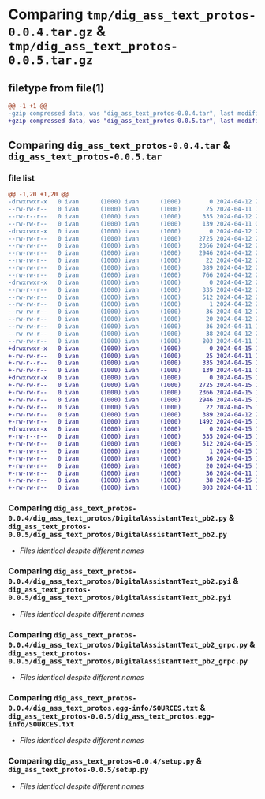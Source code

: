 # Comparing `tmp/dig_ass_text_protos-0.0.4.tar.gz` & `tmp/dig_ass_text_protos-0.0.5.tar.gz`

## filetype from file(1)

```diff
@@ -1 +1 @@
-gzip compressed data, was "dig_ass_text_protos-0.0.4.tar", last modified: Fri Apr 12 21:09:04 2024, max compression
+gzip compressed data, was "dig_ass_text_protos-0.0.5.tar", last modified: Mon Apr 15 13:10:10 2024, max compression
```

## Comparing `dig_ass_text_protos-0.0.4.tar` & `dig_ass_text_protos-0.0.5.tar`

### file list

```diff
@@ -1,20 +1,20 @@
-drwxrwxr-x   0 ivan      (1000) ivan      (1000)        0 2024-04-12 21:09:04.162594 dig_ass_text_protos-0.0.4/
--rw-rw-r--   0 ivan      (1000) ivan      (1000)       25 2024-04-11 10:17:28.000000 dig_ass_text_protos-0.0.4/MANIFEST.in
--rw-r--r--   0 ivan      (1000) ivan      (1000)      335 2024-04-12 21:09:04.162594 dig_ass_text_protos-0.0.4/PKG-INFO
--rw-rw-r--   0 ivan      (1000) ivan      (1000)      139 2024-04-11 09:59:00.000000 dig_ass_text_protos-0.0.4/README.md
-drwxrwxr-x   0 ivan      (1000) ivan      (1000)        0 2024-04-12 21:09:04.162594 dig_ass_text_protos-0.0.4/dig_ass_text_protos/
--rw-rw-r--   0 ivan      (1000) ivan      (1000)     2725 2024-04-12 21:09:02.000000 dig_ass_text_protos-0.0.4/dig_ass_text_protos/DigitalAssistantText_pb2.py
--rw-rw-r--   0 ivan      (1000) ivan      (1000)     2366 2024-04-12 21:09:02.000000 dig_ass_text_protos-0.0.4/dig_ass_text_protos/DigitalAssistantText_pb2.pyi
--rw-rw-r--   0 ivan      (1000) ivan      (1000)     2946 2024-04-12 21:09:02.000000 dig_ass_text_protos-0.0.4/dig_ass_text_protos/DigitalAssistantText_pb2_grpc.py
--rw-rw-r--   0 ivan      (1000) ivan      (1000)       22 2024-04-12 21:07:13.000000 dig_ass_text_protos-0.0.4/dig_ass_text_protos/__init__.py
--rw-rw-r--   0 ivan      (1000) ivan      (1000)      389 2024-04-12 20:28:21.000000 dig_ass_text_protos-0.0.4/dig_ass_text_protos/abstract_client.py
--rw-rw-r--   0 ivan      (1000) ivan      (1000)      766 2024-04-12 21:06:32.000000 dig_ass_text_protos-0.0.4/dig_ass_text_protos/client.py
-drwxrwxr-x   0 ivan      (1000) ivan      (1000)        0 2024-04-12 21:09:04.162594 dig_ass_text_protos-0.0.4/dig_ass_text_protos.egg-info/
--rw-r--r--   0 ivan      (1000) ivan      (1000)      335 2024-04-12 21:09:04.000000 dig_ass_text_protos-0.0.4/dig_ass_text_protos.egg-info/PKG-INFO
--rw-rw-r--   0 ivan      (1000) ivan      (1000)      512 2024-04-12 21:09:04.000000 dig_ass_text_protos-0.0.4/dig_ass_text_protos.egg-info/SOURCES.txt
--rw-rw-r--   0 ivan      (1000) ivan      (1000)        1 2024-04-12 21:09:04.000000 dig_ass_text_protos-0.0.4/dig_ass_text_protos.egg-info/dependency_links.txt
--rw-rw-r--   0 ivan      (1000) ivan      (1000)       36 2024-04-12 21:09:04.000000 dig_ass_text_protos-0.0.4/dig_ass_text_protos.egg-info/requires.txt
--rw-rw-r--   0 ivan      (1000) ivan      (1000)       20 2024-04-12 21:09:04.000000 dig_ass_text_protos-0.0.4/dig_ass_text_protos.egg-info/top_level.txt
--rw-rw-r--   0 ivan      (1000) ivan      (1000)       36 2024-04-11 10:17:28.000000 dig_ass_text_protos-0.0.4/requirements.txt
--rw-rw-r--   0 ivan      (1000) ivan      (1000)       38 2024-04-12 21:09:04.162594 dig_ass_text_protos-0.0.4/setup.cfg
--rw-rw-r--   0 ivan      (1000) ivan      (1000)      803 2024-04-11 10:26:57.000000 dig_ass_text_protos-0.0.4/setup.py
+drwxrwxr-x   0 ivan      (1000) ivan      (1000)        0 2024-04-15 13:10:10.006558 dig_ass_text_protos-0.0.5/
+-rw-rw-r--   0 ivan      (1000) ivan      (1000)       25 2024-04-11 10:17:28.000000 dig_ass_text_protos-0.0.5/MANIFEST.in
+-rw-r--r--   0 ivan      (1000) ivan      (1000)      335 2024-04-15 13:10:10.006558 dig_ass_text_protos-0.0.5/PKG-INFO
+-rw-rw-r--   0 ivan      (1000) ivan      (1000)      139 2024-04-11 09:59:00.000000 dig_ass_text_protos-0.0.5/README.md
+drwxrwxr-x   0 ivan      (1000) ivan      (1000)        0 2024-04-15 13:10:10.006558 dig_ass_text_protos-0.0.5/dig_ass_text_protos/
+-rw-rw-r--   0 ivan      (1000) ivan      (1000)     2725 2024-04-15 13:10:08.000000 dig_ass_text_protos-0.0.5/dig_ass_text_protos/DigitalAssistantText_pb2.py
+-rw-rw-r--   0 ivan      (1000) ivan      (1000)     2366 2024-04-15 13:10:08.000000 dig_ass_text_protos-0.0.5/dig_ass_text_protos/DigitalAssistantText_pb2.pyi
+-rw-rw-r--   0 ivan      (1000) ivan      (1000)     2946 2024-04-15 13:10:08.000000 dig_ass_text_protos-0.0.5/dig_ass_text_protos/DigitalAssistantText_pb2_grpc.py
+-rw-rw-r--   0 ivan      (1000) ivan      (1000)       22 2024-04-15 13:01:41.000000 dig_ass_text_protos-0.0.5/dig_ass_text_protos/__init__.py
+-rw-rw-r--   0 ivan      (1000) ivan      (1000)      389 2024-04-12 20:28:21.000000 dig_ass_text_protos-0.0.5/dig_ass_text_protos/abstract_client.py
+-rw-rw-r--   0 ivan      (1000) ivan      (1000)     1492 2024-04-15 11:32:31.000000 dig_ass_text_protos-0.0.5/dig_ass_text_protos/client.py
+drwxrwxr-x   0 ivan      (1000) ivan      (1000)        0 2024-04-15 13:10:10.006558 dig_ass_text_protos-0.0.5/dig_ass_text_protos.egg-info/
+-rw-r--r--   0 ivan      (1000) ivan      (1000)      335 2024-04-15 13:10:09.000000 dig_ass_text_protos-0.0.5/dig_ass_text_protos.egg-info/PKG-INFO
+-rw-rw-r--   0 ivan      (1000) ivan      (1000)      512 2024-04-15 13:10:10.000000 dig_ass_text_protos-0.0.5/dig_ass_text_protos.egg-info/SOURCES.txt
+-rw-rw-r--   0 ivan      (1000) ivan      (1000)        1 2024-04-15 13:10:09.000000 dig_ass_text_protos-0.0.5/dig_ass_text_protos.egg-info/dependency_links.txt
+-rw-rw-r--   0 ivan      (1000) ivan      (1000)       36 2024-04-15 13:10:09.000000 dig_ass_text_protos-0.0.5/dig_ass_text_protos.egg-info/requires.txt
+-rw-rw-r--   0 ivan      (1000) ivan      (1000)       20 2024-04-15 13:10:09.000000 dig_ass_text_protos-0.0.5/dig_ass_text_protos.egg-info/top_level.txt
+-rw-rw-r--   0 ivan      (1000) ivan      (1000)       36 2024-04-11 10:17:28.000000 dig_ass_text_protos-0.0.5/requirements.txt
+-rw-rw-r--   0 ivan      (1000) ivan      (1000)       38 2024-04-15 13:10:10.006558 dig_ass_text_protos-0.0.5/setup.cfg
+-rw-rw-r--   0 ivan      (1000) ivan      (1000)      803 2024-04-11 10:26:57.000000 dig_ass_text_protos-0.0.5/setup.py
```

### Comparing `dig_ass_text_protos-0.0.4/dig_ass_text_protos/DigitalAssistantText_pb2.py` & `dig_ass_text_protos-0.0.5/dig_ass_text_protos/DigitalAssistantText_pb2.py`

 * *Files identical despite different names*

### Comparing `dig_ass_text_protos-0.0.4/dig_ass_text_protos/DigitalAssistantText_pb2.pyi` & `dig_ass_text_protos-0.0.5/dig_ass_text_protos/DigitalAssistantText_pb2.pyi`

 * *Files identical despite different names*

### Comparing `dig_ass_text_protos-0.0.4/dig_ass_text_protos/DigitalAssistantText_pb2_grpc.py` & `dig_ass_text_protos-0.0.5/dig_ass_text_protos/DigitalAssistantText_pb2_grpc.py`

 * *Files identical despite different names*

### Comparing `dig_ass_text_protos-0.0.4/dig_ass_text_protos.egg-info/SOURCES.txt` & `dig_ass_text_protos-0.0.5/dig_ass_text_protos.egg-info/SOURCES.txt`

 * *Files identical despite different names*

### Comparing `dig_ass_text_protos-0.0.4/setup.py` & `dig_ass_text_protos-0.0.5/setup.py`

 * *Files identical despite different names*


